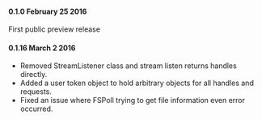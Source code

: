 #### 0.1.0 February 25 2016
First public preview release

#### 0.1.16 March 2 2016
- Removed StreamListener class and stream listen returns handles directly.
- Added a user token object to hold arbitrary objects for all handles and requests.
- Fixed an issue where FSPoll trying to get file information even error occurred.
